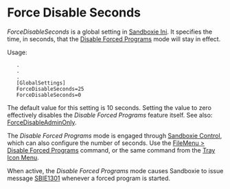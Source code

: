 # Force Disable Seconds

_ForceDisableSeconds_ is a global setting in [Sandboxie Ini](SandboxieIni.md). It specifies the time, in seconds, that the [Disable Forced Programs](FileMenu.md#disable-forced-programs) mode will stay in effect.

Usage:
```
   .
   .
   .
   [GlobalSettings]
   ForceDisableSeconds=25
   ForceDisableSeconds=0
```

The default value for this setting is 10 seconds. Setting the value to zero effectively disables the _Disable Forced Programs_ feature itself. See also: [ForceDisableAdminOnly](ForceDisableAdminOnly.md).

The _Disable Forced Programs_ mode is engaged through [Sandboxie Control](SP_SBControl.md), which can also configure the number of seconds. Use the [FileMenu > Disable Forced Programs](FileMenu.md#disable-forced-programs) command, or the same command from the [Tray Icon Menu](SP_TrayIconMenu.md).

When active, the _Disable Forced Programs_ mode causes Sandboxie to issue message [SBIE1301](SBIE1301.md) whenever a forced program is started.

